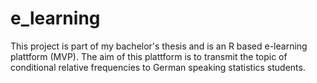 # e_learning
This project is part of my bachelor's thesis and is an R based e-learning plattform (MVP). The aim of this plattform is to transmit the topic of conditional relative frequencies to German speaking statistics students.
